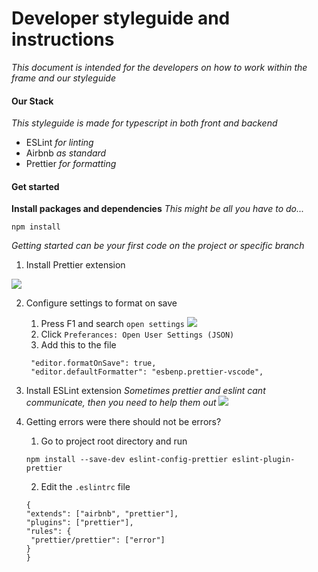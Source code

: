 # Developer styleguide and instructions

_This document is intended for the developers on how to work within the frame and our styleguide_

#### Our Stack

_This styleguide is made for typescript in both front and backend_

- ESLint _for linting_
- Airbnb _as standard_
- Prettier _for formatting_

#### Get started

**Install packages and dependencies**
_This might be all you have to do..._

```pwsh
npm install
```

_Getting started can be your first code on the project or specific branch_

1. Install Prettier extension

![](https://i.imgur.com/UMkL7s2.png)

2. Configure settings to format on save

   1. Press F1 and search `open settings`
      ![](https://i.imgur.com/Suzm1c6.png)
   2. Click `Preferances: Open User Settings (JSON)`
   3. Add this to the file

   ```pwsh
    "editor.formatOnSave": true,
    "editor.defaultFormatter": "esbenp.prettier-vscode",
   ```

3. Install ESLint extension
   _Sometimes prettier and eslint cant communicate, then you need to help them out_
   ![](https://i.imgur.com/t3HhT4J.png)

4. Getting errors were there should not be errors?
   1. Go to project root directory and run
   ```pwsh
   npm install --save-dev eslint-config-prettier eslint-plugin-prettier
   ```
   2. Edit the `.eslintrc` file
   ```pwsh
   {
   "extends": ["airbnb", "prettier"],
   "plugins": ["prettier"],
   "rules": {
    "prettier/prettier": ["error"]
   }
   }
   ```
